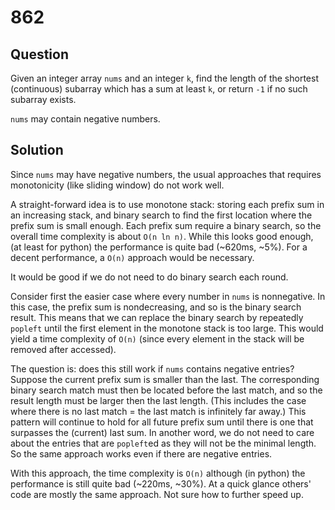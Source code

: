 # 862

## Question

Given an integer array `nums` and an integer `k`, find the length of the shortest (continuous) subarray which has a sum at least `k`, or return `-1` if no such subarray exists.

`nums` may contain negative numbers.

## Solution

Since `nums` may have negative numbers, the usual approaches that requires monotonicity (like sliding window) do not work well.

A straight-forward idea is to use monotone stack: storing each prefix sum in an increasing stack, and binary search to find the first location where the prefix sum is small enough. Each prefix sum require a binary search, so the overall time complexity is about `O(n ln n)`. While this looks good enough, (at least for python) the performance is quite bad (~620ms, ~5%). For a decent performance, a `O(n)` approach would be necessary.

It would be good if we do not need to do binary search each round.

Consider first the easier case where every number in `nums` is nonnegative. In this case, the prefix sum is nondecreasing, and so is the binary search result. This means that we can replace the binary search by repeatedly `popleft` until the first element in the monotone stack is too large. This would yield a time complexity of `O(n)` (since every element in the stack will be removed after accessed).

The question is: does this still work if `nums` contains negative entries? Suppose the current prefix sum is smaller than the last. The corresponding binary search match must then be located before the last match, and so the result length must be larger then the last length. (This includes the case where there is no last match = the last match is infinitely far away.) This pattern will continue to hold for all future prefix sum until there is one that surpasses the (current) last sum. In another word, we do not need to care about the entries that are `popleft`ed as they will not be the minimal length. So the same approach works even if there are negative entries.

With this approach, the time complexity is `O(n)` although (in python) the performance is still quite bad (~220ms, ~30%). At a quick glance others' code are mostly the same approach. Not sure how to further speed up.

